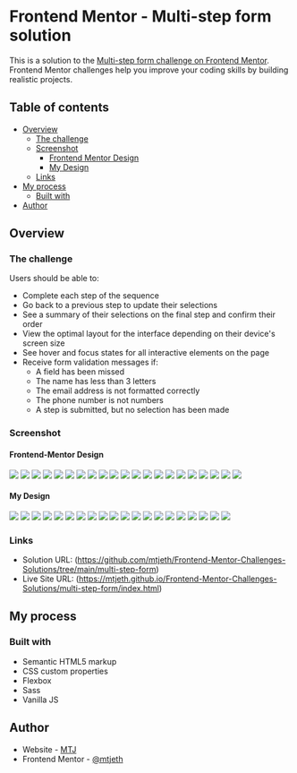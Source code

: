 # Frontend Mentor - Multi-step form solution

This is a solution to the [Multi-step form challenge on Frontend Mentor](https://www.frontendmentor.io/challenges/multistep-form-YVAnSdqQBJ). Frontend Mentor challenges help you improve your coding skills by building realistic projects. 

## Table of contents

- [Overview](#overview)
  - [The challenge](#the-challenge)
  - [Screenshot](#screenshot)
    - [Frontend Mentor Design](#Frontend-Mentor-Design)
    - [My Design](#my-design)
  - [Links](#links)
- [My process](#my-process)
  - [Built with](#built-with) 
- [Author](#author) 

## Overview

### The challenge

Users should be able to:

- Complete each step of the sequence
- Go back to a previous step to update their selections
- See a summary of their selections on the final step and confirm their order
- View the optimal layout for the interface depending on their device's screen size
- See hover and focus states for all interactive elements on the page
- Receive form validation messages if:
  - A field has been missed
  - The name has less than 3 letters
  - The email address is not formatted correctly
  - The phone number is not numbers
  - A step is submitted, but no selection has been made

### Screenshot

#### Frontend-Mentor Design
![](./orginal_design/desktop-preview.jpg)
![](./orginal_design/active-states-step-1.jpg)
![](./orginal_design/active-states-step-2.jpg)
![](./orginal_design/active-states-step-3.jpg)
![](./orginal_design/active-states-step-4.jpg)
![](./orginal_design/desktop-design-step-1.jpg)
![](./orginal_design/desktop-design-step-2-monthly.jpg)
![](./orginal_design/desktop-design-step-2-yearly.jpg)
![](./orginal_design/desktop-design-step-3-monthly.jpg)
![](./orginal_design/desktop-design-step-3-yearly.jpg)
![](./orginal_design/desktop-design-step-4-monthly.jpg)
![](./orginal_design/desktop-design-step-4-yearly.jpg)
![](./orginal_design/desktop-design-step-5.jpg)
![](./orginal_design/mobile-design-step-1.jpg)
![](./orginal_design/mobile-design-step-2-monthly.jpg)
![](./orginal_design/mobile-design-step-2-yearly.jpg)
![](./orginal_design/mobile-design-step-3-monthly.jpg)
![](./orginal_design/mobile-design-step-3-yearly.jpg)
![](./orginal_design/mobile-design-step-4-monthly.jpg)
![](./orginal_design/mobile-design-step-4-yearly.jpg)
![](./orginal_design/mobile-design-step-5.jpg)

#### My Design
![](./my_design/active-states-step-1.jpg)
![](./my_design/active-states-step-2.jpg)
![](./my_design/active-states-step-3.jpg)
![](./my_design/active-states-step-4.jpg)
![](./my_design/desktop-design-step-1.jpg)
![](./my_design/desktop-design-step-2-monthly.jpg)
![](./my_design/desktop-design-step-2-yearly.jpg)
![](./my_design/desktop-design-step-3-monthly.jpg)
![](./my_design/desktop-design-step-3-yearly.jpg)
![](./my_design/desktop-design-step-4-monthly.jpg)
![](./my_design/desktop-design-step-4-yearly.jpg)
![](./my_design/desktop-design-step-5.jpg)
![](./my_design/mobile-design-step-1.jpg)
![](./my_design/mobile-design-step-2-monthly.jpg)
![](./my_design/mobile-design-step-2-yearly.jpg)
![](./my_design/mobile-design-step-3-monthly.jpg)
![](./my_design/mobile-design-step-3-yearly.jpg)
![](./my_design/mobile-design-step-4-monthly.jpg)
![](./my_design/mobile-design-step-4-yearly.jpg)
![](./my_design/mobile-design-step-5.jpg)

### Links

- Solution URL: (https://github.com/mtjeth/Frontend-Mentor-Challenges-Solutions/tree/main/multi-step-form)
- Live Site URL: (https://mtjeth.github.io/Frontend-Mentor-Challenges-Solutions/multi-step-form/index.html)

## My process

### Built with

- Semantic HTML5 markup
- CSS custom properties
- Flexbox
- Sass
- Vanilla JS
 
## Author

- Website - [MTJ](https://www.mtjeth.com)
- Frontend Mentor - [@mtjeth](https://www.frontendmentor.io/profile/mtjeth)